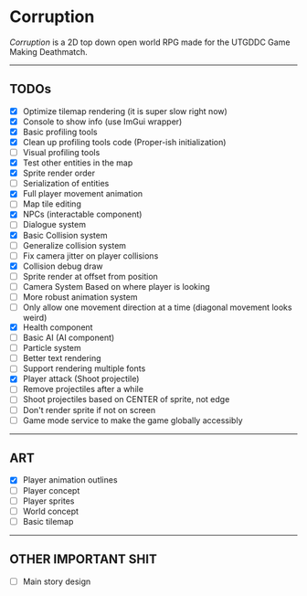 # Corruption

*Corruption* is a 2D top down open world RPG made for the UTGDDC Game Making Deathmatch.

***

## TODOs

- [x] Optimize tilemap rendering (it is super slow right now)
- [x] Console to show info (use ImGui wrapper)
- [x] Basic profiling tools
- [x] Clean up profiling tools code (Proper-ish initialization)
- [ ] Visual profiling tools
- [x] Test other entities in the map
- [x] Sprite render order
- [ ] Serialization of entities
- [x] Full player movement animation
- [ ] Map tile editing
- [x] NPCs (interactable component)
- [ ] Dialogue system
- [x] Basic Collision system
- [ ] Generalize collision system
- [ ] Fix camera jitter on player collisions
- [x] Collision debug draw
- [ ] Sprite render at offset from position
- [ ] Camera System Based on where player is looking
- [ ] More robust animation system
- [ ] Only allow one movement direction at a time (diagonal movement looks weird)
- [x] Health component
- [ ] Basic AI (AI component)
- [ ] Particle system
- [ ] Better text rendering
- [ ] Support rendering multiple fonts
- [x] Player attack (Shoot projectile)
- [ ] Remove projectiles after a while
- [ ] Shoot projectiles based on CENTER of sprite, not edge
- [ ] Don't render sprite if not on screen
- [ ] Game mode service to make the game globally accessibly

***

## ART

- [x] Player animation outlines
- [ ] Player concept
- [ ] Player sprites
- [ ] World concept
- [ ] Basic tilemap

***

## OTHER IMPORTANT SHIT

- [ ] Main story design
